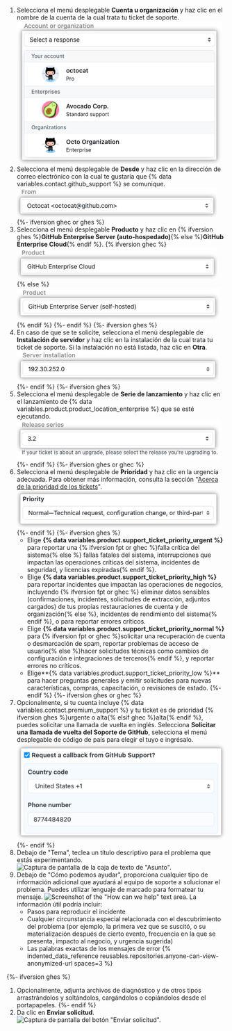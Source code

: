 1. Selecciona el menú desplegable **Cuenta u organización** y haz clic en el nombre de la cuenta de la cual trata tu ticket de soporte. ![Captura de pantalla del menú desplegable "Cuenta u organización".](/assets/images/help/support/account-field.png)
1. Selecciona el menú desplegable de **Desde** y haz clic en la dirección de correo electrónico con la cual te gustaría que {% data variables.contact.github_support %} se comunique. ![Captura de pantalla del menú desplegable "Desde".](/assets/images/help/support/from-field.png)
{%- ifversion ghec or ghes %}
1. Selecciona el menú desplegable **Producto** y haz clic en {% ifversion ghes %}**GitHub Enterprise Server (auto-hospedado)**{% else %}**GitHub Enterprise Cloud**{% endif %}.
{% ifversion ghec %}![Screenshot of the "Product" dropdown menu.](/assets/images/help/support/product-field-ghec.png){% else %}![Screenshot of the "Product" dropdown menu.](/assets/images/help/support/product-field.png){% endif %}
{%- endif %}
{%- ifversion ghes %}
1. En caso de que se te solicite, selecciona el menú desplegable de **Instalación de servidor** y haz clic en la instalación de la cual trata tu ticket de soporte. Si la instalación no está listada, haz clic en **Otra**. ![Captura de pantalla del menú desplegable de "Instalación del servidor"](/assets/images/help/support/installation-field.png)
{%- endif %}
{%- ifversion ghes %}
1. Selecciona el menú desplegable de **Serie de lanzamiento** y haz clic en el lanzamiento de {% data variables.product.product_location_enterprise %} que se esté ejecutando. ![Captura de pantalla del menú desplegable de "Serie de lanzamiento"](/assets/images/help/support/release-field.png)
{%- endif %}
{%- ifversion ghes or ghec %}
1. Selecciona el menú desplegable de **Prioridad** y haz clic en la urgencia adecuada. Para obtener más información, consulta la sección "[Acerca de la prioridad de los tickets](/support/learning-about-github-support/about-ticket-priority)". ![Captura de pantalla del menú desplegable "Prioridad".](/assets/images/help/support/priority-field.png)
{%- endif %}
{%- ifversion ghes %}
    - Elige **{% data variables.product.support_ticket_priority_urgent %}** para reportar una {% ifversion fpt or ghec %}falla crítica del sistema{% else %} fallas fatales del sistema, interrupciones que impactan las operaciones críticas del sistema, incidentes de seguridad, y licencias expiradas{% endif %}.
    - Elige **{% data variables.product.support_ticket_priority_high %}** para reportar incidentes que impactan las operaciones de negocios, incluyendo {% ifversion fpt or ghec %} eliminar datos sensibles (confirmaciones, incidentes, solicitudes de extracción, adjuntos cargados) de tus propias restauraciones de cuenta y de organización{% else %}, incidentes de rendimiento del sistema{% endif %}, o para reportar errores críticos.
    - Elige **{% data variables.product.support_ticket_priority_normal %}** para {% ifversion fpt or ghec %}solicitar una recuperación de cuenta o desmarcación de spam, reportar problemas de acceso de usuario{% else %}hacer solicitudes técnicas como cambios de configuración e integraciones de terceros{% endif %}, y reportar errores no críticos.
    - Elige**{% data variables.product.support_ticket_priority_low %}** para hacer preguntas generales y emitir solicitudes para nuevas características, compras, capacitación, o revisiones de estado.
{%- endif %}
{%- ifversion ghes or ghec %}
1. Opcionalmente, si tu cuenta incluye {% data variables.contact.premium_support %} y tu ticket es de prioridad {% ifversion ghes %}urgente o alta{% elsif ghec %}alta{% endif %}, puedes solicitar una llamada de vuelta en inglés. Selecciona **Solicitar una llamada de vuelta del Soporte de GitHub**, selecciona el menú desplegable de código de país para elegir el tuyo e ingrésalo. ![Captura de pantalla de la casilla de verificación de "Solicitar rellamado", menú desplegable de "Código de país" y caja de texto de "número telefónico".](/assets/images/help/support/request-callback.png)
{%- endif %}
1. Debajo de "Tema", teclea un título descriptivo para el problema que estás experimentando. ![Captura de pantalla de la caja de texto de "Asunto".](/assets/images/help/support/subject-field.png)
1. Debajo de "Cómo podemos ayudar", proporciona cualquier tipo de información adicional que ayudará al equipo de soporte a solucionar el problema. Puedes utilizar lenguaje de marcado para formatear tu mensaje. ![Screenshot of the "How can we help" text area.](/assets/images/help/support/how-can-we-help-field.png) La información útil podría incluir:
    - Pasos para reproducir el incidente
    - Cualquier circunstancia especial relacionada con el descubrimiento del problema (por ejemplo, la primera vez que se suscitó, o su materialización después de cierto evento, frecuencia en la que se presenta, impacto al negocio, y urgencia sugerida)
    - Las palabras exactas de los mensajes de error
{% indented_data_reference reusables.repositories.anyone-can-view-anonymized-url spaces=3 %}

{%- ifversion ghes %}
1. Opcionalmente, adjunta archivos de diagnóstico y de otros tipos arrastrándolos y soltándolos, cargándolos o copiándolos desde el portapapeles.
{%- endif %}
1. Da clic en **Enviar solicitud**. ![Captura de pantalla del botón "Enviar solicitud".](/assets/images/help/support/send-request-button.png)
